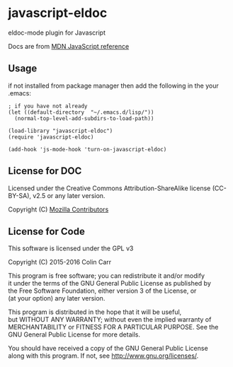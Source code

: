 # javascript-eldoc  
eldoc-mode plugin for Javascript  
  
Docs are from [MDN JavaScript reference](https://developer.mozilla.org/en-US/docs/Web/JavaScript/Reference)  
  
## Usage  
  
if not installed from package manager then add the following in the your .emacs:
  
```elisp
; if you have not already  
(let ((default-directory  "~/.emacs.d/lisp/"))  
  (normal-top-level-add-subdirs-to-load-path))  
  
(load-library "javascript-eldoc")  
(require 'javascript-eldoc)  

(add-hook 'js-mode-hook 'turn-on-javascript-eldoc)
```    
  
## License for DOC  
  
Licensed under the Creative Commons Attribution-ShareAlike license (CC-BY-SA), v2.5 or any later version.  
  
Copyright (C) [Mozilla Contributors](https://developer.mozilla.org/en-US/docs/Web/JavaScript/Reference)  
  
## License for Code  
  
This software is licensed under the GPL v3  
  
Copyright (C) 2015-2016 Colin Carr  
  
This program is free software; you can redistribute it and/or modify  
it under the terms of the GNU General Public License as published by  
the Free Software Foundation, either version 3 of the License, or  
(at your option) any later version.  
  
This program is distributed in the hope that it will be useful,  
but WITHOUT ANY WARRANTY; without even the implied warranty of  
MERCHANTABILITY or FITNESS FOR A PARTICULAR PURPOSE.  See the  
GNU General Public License for more details.  
  
You should have received a copy of the GNU General Public License  
along with this program.  If not, see <http://www.gnu.org/licenses/>.  
